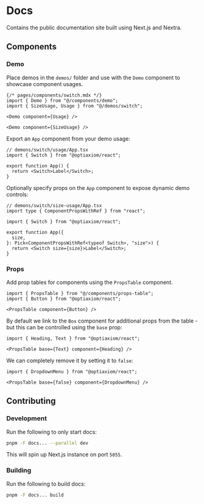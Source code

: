 # Docs

Contains the public documentation site built using Next.js and Nextra.

## Components

### Demo

Place demos in the `demos/` folder and use with the `Demo` component to showcase component usages.

```mdx
{/* pages/components/switch.mdx */}
import { Demo } from "@/components/demo";
import { SizeUsage, Usage } from "@/demos/switch";

<Demo component={Usage} />

<Demo component={SizeUsage} />
```

Export an `App` component from your demo usage:

```tsx
// demons/switch/usage/App.tsx
import { Switch } from "@optiaxiom/react";

export function App() {
  return <Switch>Label</Switch>;
}
```

Optionally specify props on the `App` component to expose dynamic demo controls:

```tsx
// demons/switch/size-usage/App.tsx
import type { ComponentPropsWithRef } from "react";

import { Switch } from "@optiaxiom/react";

export function App({
  size,
}: Pick<ComponentPropsWithRef<typeof Switch>, "size">) {
  return <Switch size={size}>Label</Switch>;
}
```

### Props

Add prop tables for components using the `PropsTable` component.

```mdx
import { PropsTable } from "@/components/props-table";
import { Button } from "@optiaxiom/react";

<PropsTable component={Button} />
```

By default we link to the `Box` component for additional props from the table - but this can be controlled using the `base` prop:

```mdx
import { Heading, Text } from "@optiaxiom/react";

<PropsTable base={Text} component={Heading} />
```

We can completely remove it by setting it to `false`:

```mdx
import { DropdownMenu } from "@optiaxiom/react";

<PropsTable base={false} component={DropdownMenu} />
```

## Contributing

### Development

Run the following to only start docs:

```sh
pnpm -F docs... --parallel dev
```

This will spin up Next.js instance on port `5055`.

### Building

Run the following to build docs:

```sh
pnpm -F docs... build
```
